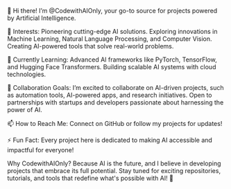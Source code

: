 👋 Hi there! I’m @CodewithAIOnly, your go-to source for projects powered by Artificial Intelligence.

👀 Interests:
Pioneering cutting-edge AI solutions.
Exploring innovations in Machine Learning, Natural Language Processing, and Computer Vision.
Creating AI-powered tools that solve real-world problems.

🌱 Currently Learning:
Advanced AI frameworks like PyTorch, TensorFlow, and Hugging Face Transformers.
Building scalable AI systems with cloud technologies.

💞️ Collaboration Goals:
I’m excited to collaborate on AI-driven projects, such as automation tools, AI-powered apps, and research initiatives.
Open to partnerships with startups and developers passionate about harnessing the power of AI.

📫 How to Reach Me:
Connect on GitHub or follow my projects for updates!

⚡ Fun Fact:
Every project here is dedicated to making AI accessible and impactful for everyone!

Why CodewithAIOnly?
Because AI is the future, and I believe in developing projects that embrace its full potential. Stay tuned for exciting repositories, tutorials, and tools that redefine what's possible with AI! 🚀
